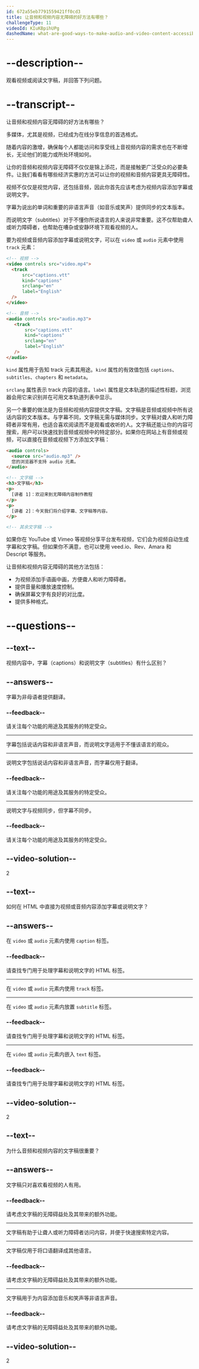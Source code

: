 ```yaml
---
id: 672a55eb7791559421ff0cd3
title: 让音频和视频内容无障碍的好方法有哪些？
challengeType: 11
videoId: KIuKBpihUPg
dashedName: what-are-good-ways-to-make-audio-and-video-content-accessible
---
```


# --description--

观看视频或阅读文字稿，并回答下列问题。

# --transcript--

让音频和视频内容无障碍的好方法有哪些？

多媒体，尤其是视频，已经成为在线分享信息的首选格式。

随着内容的激增，确保每个人都能访问和享受线上音视频内容的需求也在不断增长，无论他们的能力或所处环境如何。

让你的音频和视频内容无障碍不仅仅是锦上添花，而是接触更广泛受众的必要条件。让我们看看有哪些经济实惠的方法可以让你的视频和音频内容更具无障碍性。

视频不仅仅是视觉内容，还包括音频，因此你首先应该考虑为视频内容添加字幕或说明文字。

字幕为说出的单词和重要的非语言声音（如音乐或笑声）提供同步的文本版本。

而说明文字（subtitles）对于不懂你所说语言的人来说非常重要。这不仅帮助聋人或听力障碍者，也帮助在嘈杂或安静环境下观看视频的人。

要为视频或音频内容添加字幕或说明文字，可以在 `video` 或 `audio` 元素中使用 `track` 元素：

```html
<!-- 视频 -->
<video controls src="video.mp4">
  <track
      src="captions.vtt" 
      kind="captions"
      srclang="en"
      label="English" 
  />
</video>

<!-- 音频 -->
<audio controls src="audio.mp3">
   <track
       src="captions.vtt"
       kind="captions"
       srclang="en"
       label="English"
   />
</audio>
```

`kind` 属性用于告知 track 元素其用途。`kind` 属性的有效值包括 `captions`、`subtitles`、`chapters` 和 `metadata`。

`srclang` 属性表示 track 内容的语言。`label` 属性是文本轨道的描述性标题，浏览器会用它来识别并在可用文本轨道列表中显示。

另一个重要的做法是为音频和视频内容提供文字稿。文字稿是音频或视频中所有说话内容的文本版本。与字幕不同，文字稿无需与媒体同步。文字稿对聋人和听力障碍者非常有用，也适合喜欢阅读而不是观看或收听的人。文字稿还能让你的内容可搜索，用户可以快速找到音频或视频中的特定部分。如果你在网站上有音频或视频，可以直接在音频或视频下方添加文字稿：

```html
<audio controls>
  <source src="audio.mp3" />
  您的浏览器不支持 audio 元素。
</audio>

<!-- 文字稿 -->
<h3>文字稿</h3>
<p>
  [讲者 1]：欢迎来到无障碍内容制作教程
</p>
<p>
  [讲者 2]：今天我们将介绍字幕、文字稿等内容。
</p>

<!-- 其余文字稿 -->
```

如果你在 YouTube 或 Vimeo 等视频分享平台发布视频，它们会为视频自动生成字幕和文字稿。但如果你不满意，也可以使用 veed.io、Rev、Amara 和 Descript 等服务。

让音频和视频内容无障碍的其他方法包括：

- 为视频添加手语画中画，方便聋人和听力障碍者。
- 提供音量和播放速度控制。
- 确保屏幕文字有良好的对比度。
- 提供多种格式。

# --questions--

## --text--

视频内容中，字幕（captions）和说明文字（subtitles）有什么区别？

## --answers--

字幕为非母语者提供翻译。

### --feedback--

请关注每个功能的用途及其服务的特定受众。

---

字幕包括说话内容和非语言声音，而说明文字适用于不懂该语言的观众。

---

说明文字包括说话内容和非语言声音，而字幕仅用于翻译。

### --feedback--

请关注每个功能的用途及其服务的特定受众。

---

说明文字与视频同步，但字幕不同步。

### --feedback--

请关注每个功能的用途及其服务的特定受众。

## --video-solution--

2

## --text--

如何在 HTML 中直接为视频或音频内容添加字幕或说明文字？

## --answers--

在 `video` 或 `audio` 元素内使用 `caption` 标签。

### --feedback--

请查找专门用于处理字幕和说明文字的 HTML 标签。

---

在 `video` 或 `audio` 元素内使用 `track` 标签。

---

在 `video` 或 `audio` 元素内放置 `subtitle` 标签。

### --feedback--

请查找专门用于处理字幕和说明文字的 HTML 标签。

---

在 `video` 或 `audio` 元素内嵌入 `text` 标签。

### --feedback--

请查找专门用于处理字幕和说明文字的 HTML 标签。

## --video-solution--

2

## --text--

为什么音频和视频内容的文字稿很重要？

## --answers--

文字稿只对喜欢看视频的人有用。

### --feedback--

请考虑文字稿的无障碍益处及其带来的额外功能。

---

文字稿有助于让聋人或听力障碍者访问内容，并便于快速搜索特定内容。

---

文字稿仅用于将口语翻译成其他语言。

### --feedback--

请考虑文字稿的无障碍益处及其带来的额外功能。

---

文字稿用于为内容添加音乐和笑声等非语言声音。

### --feedback--

请考虑文字稿的无障碍益处及其带来的额外功能。

## --video-solution--

2

